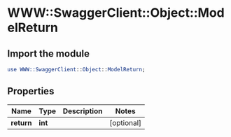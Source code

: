 # WWW::SwaggerClient::Object::ModelReturn

## Import the module
```perl
use WWW::SwaggerClient::Object::ModelReturn;
```

## Properties
Name | Type | Description | Notes
------------ | ------------- | ------------- | -------------
**return** | **int** |  | [optional] 


